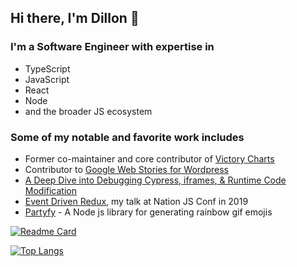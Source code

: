 ## Hi there, I'm Dillon 👋

### I'm a Software Engineer with expertise in

- TypeScript
- JavaScript
- React
- Node
- and the broader JS ecosystem

### Some of my notable and favorite work includes

- Former co-maintainer and core contributor of [Victory Charts](https://github.com/dmmulroy#:~:text=FormidableLabs/victory)
- Contributor to [Google Web Stories for Wordpress](https://github.com/googleforcreators/web-stories-wp)
- [A Deep Dive into Debugging Cypress, iframes, & Runtime Code Modification](https://formidable.com/blog/2021/cypress-iframes/)
- [Event Driven Redux](https://www.youtube.com/watch?v=Pny5rM5NneA), my talk at Nation JS Conf in 2019
- [Partyfy](https://github.com/dmmulroy/partyfy) - A Node js library for generating rainbow gif emojis

[![Readme Card](https://github-readme-stats.vercel.app/api?username=dmmulroy&show_icons=true&theme=dark)](https://github.com/dmmulroy/github-readme-stats)

[![Top Langs](https://github-readme-stats.vercel.app/api/top-langs/?username=dmmulroy&show_icons=true&theme=dark&hide=tcl,html,css,powershell,scss)](https://github.com/anuraghazra/github-readme-stats)
